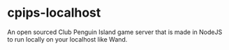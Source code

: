 # cpips-localhost
An open sourced Club Penguin Island game server that is made in NodeJS to run locally on your localhost like Wand.
